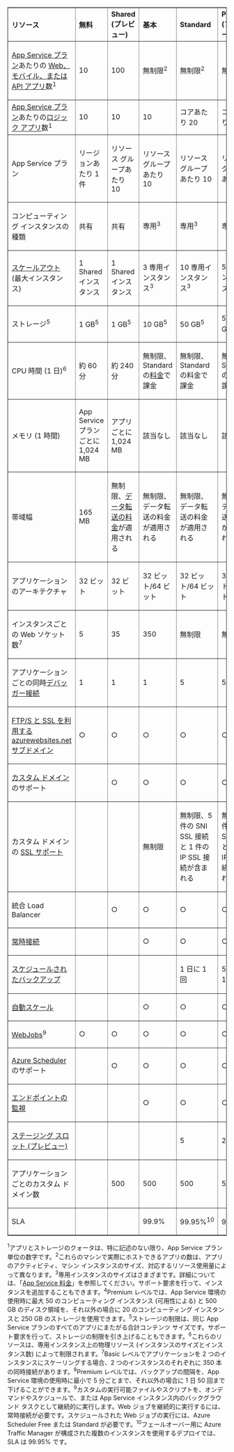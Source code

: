 <table cellspacing="0" border="1">
<tr>
   <th align="left" valign="middle">リソース</th>
   <th align="left" valign="middle">無料</th>
   <th align="left" valign="middle">Shared (プレビュー)</th>
   <th align="left" valign="middle">基本</th>
   <th align="left" valign="middle">Standard</th>
   <th align="left" valign="middle">Premium (プレビュー)</th>
</tr>
<tr>
   <td valign="middle"><p>
   <a href="/documentation/articles/web-sites-web-hosting-plan-overview/">App Service プラン</a>あたりの <a href="/documentation/services/app-service/">Web、モバイル、または API アプリ</a>数<sup>1</sup></p></td>
   <td valign="middle"><p>10</p></td>
   <td valign="middle"><p>100</p></td>
   <td valign="middle">無制限<sup>2</sup></td>
   <td valign="middle">無制限<sup>2</sup></td>
   <td valign="middle">無制限<sup>2</sup></td>
</tr>
<tr>
   <td valign="middle">
   <a href="/documentation/articles/web-sites-web-hosting-plan-overview/">App Service プラン</a>あたりの<a href="/documentation/services/app-service/">ロジック アプリ</a>数<sup>1</sup></td>
   <td valign="middle">10</td>
   <td valign="middle">10</td>
   <td valign="middle">10</td>
   <td valign="middle">コアあたり 20</td>
   <td valign="middle">コアあたり 20</td>
</tr>
<tr>
   <td valign="middle"><p>App Service プラン</a></p></td>
   <td valign="middle"><p>リージョンあたり 1 件</p></td>
   <td valign="middle"><p>リソース グループあたり 10</p></td>
   <td valign="middle"><p>リソース グループあたり 10</p></td>
   <td valign="middle"><p>リソース グループあたり 10</p></td>
   <td valign="middle"><p>リソース グループあたり 10</p></td>
</tr>
<tr>
   <td valign="middle"><p>コンピューティング インスタンスの種類</p></td>
   <td valign="middle"><p>共有</p></td>
   <td valign="middle"><p>共有</p></td>
   <td valign="middle"><p>専用<sup>3</sup></p></td>
   <td valign="middle"><p>専用<sup>3</sup></p></td>
   <td valign="middle"><p>専用<sup>3</sup></p></td>
</tr>
<tr>
   <td valign="middle"><p><a href="/documentation/articles/web-sites-scale/">スケールアウト</a> (最大インスタンス)</p></td>
   <td valign="middle"><p>1 Shared インスタンス</p></td>
   <td valign="middle"><p>1 Shared インスタンス</p></td>
   <td valign="middle"><p>3 専用インスタンス<sup>3</sup></p></td>
   <td valign="middle"><p>10 専用インスタンス<sup>3</sup></p></td>
   <td valign="middle"><p>50 専用インスタンス<sup>3、4</sup></p></td>
</tr>
<tr>
   <td valign="middle"><p>ストレージ<sup>5</sup></p></td>
   <td valign="middle"><p>1 GB<sup>5</sup></p></td>
   <td valign="middle"><p>1 GB<sup>5</sup></p></td>
   <td valign="middle"><p>10 GB<sup>5</sup></p></td>
   <td valign="middle"><p>50 GB<sup>5</sup></p></td>
   <td valign="middle"><p>500 GB<sup>4、5</sup></p></td>
</tr>
<tr>
   <td valign="middle"><p>CPU 時間 (1 日)<sup>6</sup></p></td>
   <td valign="middle"><p>約 60 分</p></td>
   <td valign="middle"><p>約 240 分</p></td>
   <td valign="middle"><p>無制限、Standard の<a href="/pricing/details/app-service/">料金</a>で課金</p></td>
   <td valign="middle"><p>無制限、Standard の料金で課金</p></td>
   <td valign="middle"><p>無制限、Standard の料金で課金</p></td>
</tr>
<tr>
   <td valign="middle"><p>メモリ (1 時間)</p></td>
   <td valign="middle"><p>App Service プランごとに 1,024 MB</p></td>
   <td valign="middle"><p>アプリごとに 1,024 MB</p></td>
   <td valign="middle"><p>該当なし</p></td>
   <td valign="middle"><p>該当なし</p></td>
   <td valign="middle"><p>該当なし</p></td>
</tr>
<tr>
   <td valign="middle"><p>帯域幅</p></td>
   <td valign="middle"><p>165 MB</p></td>
   <td valign="middle"><p>無制限、<a href="/pricing/details/data-transfers/">データ転送の料金</a>が適用される</p></td>
   <td valign="middle"><p>無制限、データ転送の料金が適用される</p></td>
   <td valign="middle"><p>無制限、データ転送の料金が適用される</p></td>
   <td valign="middle"><p>無制限、データ転送の料金が適用される</p></td>
</tr><tr>
   <td valign="middle"><p>アプリケーションのアーキテクチャ</p></td>
   <td valign="middle"><p>32 ビット</p></td>
   <td valign="middle"><p>32 ビット</p></td>
   <td valign="middle"><p>32 ビット/64 ビット</p></td>
   <td valign="middle"><p>32 ビット/64 ビット</p></td>
   <td valign="middle"><p>32 ビット/64 ビット</p></td> 
</tr>
<tr>
   <td valign="middle" style="height: 24px"><p>インスタンスごとの Web ソケット数<sup>7</sup></p></td>
   <td valign="middle" style="height: 24px"><p>5</p></td>
   <td valign="middle" style="height: 24px"><p>35</p></td>
   <td valign="middle" style="height: 24px"><p>350</p></td>
   <td valign="middle" style="height: 24px"><p>無制限</p></td>
   <td valign="middle" style="height: 24px"><p>無制限</p></td>
</tr><tr>
   <td valign="middle"><p>アプリケーションごとの同時<a href="/documentation/articles/web-sites-dotnet-troubleshoot-visual-studio/">デバッガー接続</a></p></td>
   <td valign="middle"><p>1</p></td>
   <td valign="middle"><p>1</p></td>
   <td valign="middle"><p>1</p></td>
   <td valign="middle"><p>5</p></td>
   <td valign="middle"><p>5</p></td>
</tr><tr>
   <td valign="middle"><p><a href="/documentation/articles/web-sites-configure-ssl-certificate/">FTP/S と SSL を利用する azurewebsites.net サブドメイン</a></p></td>
   <td valign="middle"><p>○</p></td>
   <td valign="middle"><p>○</p></td>
   <td valign="middle"><p>○</p></td>
   <td valign="middle"><p>○</p></td>
   <td valign="middle"><p>○</p></td>
</tr><tr>
   <td valign="middle"><p><a href="/documentation/articles/web-sites-custom-domain-name/">カスタム ドメイン</a>のサポート</p></td>
   <td valign="middle"><p></p></td>
   <td valign="middle"><p>○</p></td>
   <td valign="middle"><p>○</p></td>
   <td valign="middle"><p>○</p></td>
   <td valign="middle"><p>○</p></td>
</tr><tr>
   <td valign="middle"><p>カスタム ドメインの <a href="/documentation/articles/web-sites-configure-ssl-certificate/">SSL サポート</a></p></td>
   <td valign="middle"><p></p></td>
   <td valign="middle"><p></p></td>
   <td valign="middle"><p>無制限</p></td>
   <td valign="middle"><p>無制限、5 件の SNI SSL 接続と 1 件の IP SSL 接続が含まれる</p></td>
   <td valign="middle"><p>無制限、5 件の SNI SSL 接続と 1 件の IP SSL 接続が含まれる</p></td>
</tr><tr>
   <td valign="middle"><p>統合 Load Balancer</p></td>
   <td valign="middle"><p></p></td>
   <td valign="middle"><p>○</p></td>
   <td valign="middle"><p>○</p></td>
   <td valign="middle"><p>○</p></td>
   <td valign="middle"><p>○</p></td>
</tr><tr>
   <td valign="middle"><p><a href="/documentation/articles/web-sites-configure/">常時接続</a></p></td>
   <td valign="middle"><p></p></td>
   <td valign="middle"><p></p></td>
   <td valign="middle"><p>○</p></td>
   <td valign="middle"><p>○</p></td>
   <td valign="middle"><p>○</p></td>
</tr>
<tr>
   <td valign="middle" style="height: 23px"><p><a href="/documentation/articles/web-sites-backup/">スケジュールされたバックアップ</a></p></td>
   <td valign="middle" style="height: 23px"><p></p></td>
   <td valign="middle" style="height: 23px"><p></p></td>
   <td valign="middle" style="height: 23px"><p></p></td>
   <td valign="middle" style="height: 23px"><p>1 日に 1 回</p></td>
   <td valign="middle" style="height: 23px"><p>5 分ごとに 1 回<sup>8</sup></p></td>
</tr><tr>
   <td valign="middle"><p><a href="/documentation/articles/web-sites-scale/">自動スケール</a></p></td>
   <td valign="middle"><p></p></td>
   <td valign="middle"><p></p></td>
   <td valign="middle"><p>○</p></td>
   <td valign="middle"><p>○</p></td>
   <td valign="middle"><p>○</p></td>
</tr><tr>
   <td valign="middle" style="height: 26px"><p><a href="/documentation/articles/web-sites-create-web-jobs/">WebJobs</a><sup>9</sup></p></td>
   <td valign="middle" style="height: 26px"><p>○</p></td>
   <td valign="middle" style="height: 26px"><p>○</p></td>
   <td valign="middle" style="height: 26px"><p>○</p></td>
   <td valign="middle" style="height: 26px"><p>○</p></td>
   <td valign="middle" style="height: 26px"><p>○</p></td>
</tr>
<tr>
   <td valign="middle"><p><a href="/services/scheduler/">Azure Scheduler</a> のサポート</p></td>
   <td valign="middle"><p></p></td>
   <td valign="middle"><p>○</p></td>
   <td valign="middle"><p>○</p></td>
   <td valign="middle"><p>○</p></td>
   <td valign="middle"><p>○</p></td>
</tr><tr>
   <td valign="middle" style="height: 23px"><p><a href="/documentation/articles/web-sites-monitor/">エンドポイントの監視</a></p></td>
   <td valign="middle" style="height: 23px"><p></p></td>
   <td valign="middle" style="height: 23px"><p></p></td>
   <td valign="middle" style="height: 23px"><p>○</p></td>
   <td valign="middle" style="height: 23px"><p>○</p></td>
   <td valign="middle" style="height: 23px"><p>○</p></td>
</tr>
<tr>
   <td valign="middle"><p><a href="/documentation/articles/web-sites-staged-publishing/">ステージング スロット (プレビュー)</a></p></td>
   <td valign="middle"><p>&#160;</p></td>
   <td valign="middle"><p>&#160;</p></td>
   <td valign="middle"><p>&#160;</p></td>
   <td valign="middle"><p>5</p></td>
   <td valign="middle"><p>20</p></td>
</tr>
<tr>
   <td valign="middle"><p>アプリケーションごとのカスタム ドメイン数</a></p></td>
   <td valign="middle"><p>&#160;</p></td>
   <td valign="middle"><p>500</p></td>
   <td valign="middle"><p>500</p></td>
   <td valign="middle"><p>500</p></td>
   <td valign="middle"><p>500</p></td>
</tr>
<tr>
   <td valign="middle"><p>SLA</p></td>
   <td valign="middle">&#160;</td>
   <td valign="middle"><p>&#160;</p></td>
   <td valign="middle"><p>99.9%</p></td>
   <td valign="middle"><p>99.95%<sup>10</sup></p></td>
   <td valign="middle"><p>99.95%<sup>10</sup></p></td>
</tr>
</table>

<sup>1</sup>アプリとストレージのクォータは、特に記述のない限り、App Service プラン単位の数字です。<sup>2</sup>これらのマシンで実際にホストできるアプリの数は、アプリのアクティビティ、マシン インスタンスのサイズ、対応するリソース使用量によって異なります。<sup>3</sup>専用インスタンスのサイズはさまざまです。詳細については、「[App Service 料金](/pricing/details/app-service/)」を参照してください。サポート要求を行って、インスタンスを追加することもできます。<sup>4</sup>Premium レベルでは、App Service 環境の使用時に最大 50 のコンピューティング インスタンス (可用性による) と 500 GB のディスク領域を、それ以外の場合に 20 のコンピューティング インスタンスと 250 GB のストレージを使用できます。<sup>5</sup>ストレージの制限は、同じ App Service プランのすべてのアプリにまたがる合計コンテンツ サイズです。サポート要求を行って、ストレージの制限を引き上げることもできます。<sup>6</sup>これらのリソースは、専用インスタンス上の物理リソース (インスタンスのサイズとインスタンス数) によって制限されます。<sup>7</sup>Basic レベルでアプリケーションを 2 つのインスタンスにスケーリングする場合、2 つのインスタンスのそれぞれに 350 本の同時接続があります。<sup>8</sup>Premium レベルでは、バックアップの間隔を、App Service 環境の使用時に最小で 5 分ごとまで、それ以外の場合に 1 日 50 回まで下げることができます。<sup>9</sup>カスタムの実行可能ファイルやスクリプトを、オンデマンドやスケジュールで、または App Service インスタンス内のバックグラウンド タスクとして継続的に実行します。Web ジョブを継続的に実行するには、常時接続が必要です。スケジュールされた Web ジョブの実行には、Azure Scheduler Free または Standard が必要です。<sup>10</sup>フェールオーバー用に Azure Traffic Manager が構成された複数のインスタンスを使用するデプロイでは、SLA は 99.95% です。

<!---HONumber=July15_HO3-->